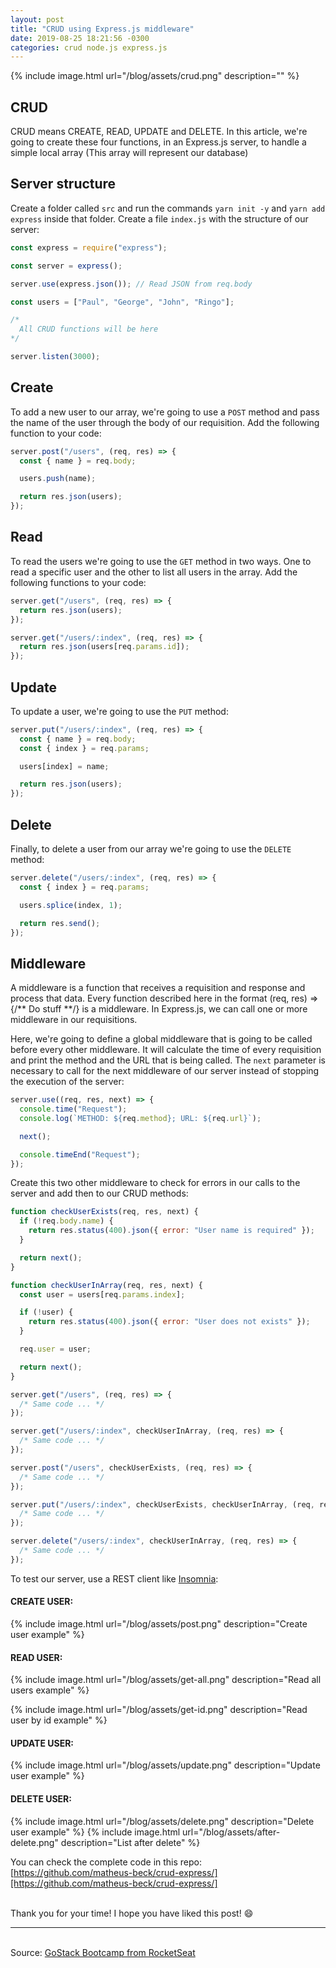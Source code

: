 ```yaml
---
layout: post
title: "CRUD using Express.js middleware"
date: 2019-08-25 18:21:56 -0300
categories: crud node.js express.js
---
```


{% include image.html url="/blog/assets/crud.png" description="" %}

## CRUD

CRUD means CREATE, READ, UPDATE and DELETE. In this article, we're going to create these four functions, in an Express.js server, to handle a simple local array (This array will represent our database)

## Server structure

Create a folder called `src` and run the commands `yarn init -y` and `yarn add express` inside that folder. Create a file `index.js` with the structure of our server:

```javascript
const express = require("express");

const server = express();

server.use(express.json()); // Read JSON from req.body

const users = ["Paul", "George", "John", "Ringo"];

/*
  All CRUD functions will be here
*/

server.listen(3000);
```

## Create

To add a new user to our array, we're going to use a `POST` method and pass the name of the user through the body of our requisition. Add the following function to your code:

```javascript
server.post("/users", (req, res) => {
  const { name } = req.body;

  users.push(name);

  return res.json(users);
});
```

## Read

To read the users we're going to use the `GET` method in two ways. One to read a specific user and the other to list all users in the array. Add the following functions to your code:

```javascript
server.get("/users", (req, res) => {
  return res.json(users);
});

server.get("/users/:index", (req, res) => {
  return res.json(users[req.params.id]);
});
```

## Update

To update a user, we're going to use the `PUT` method:

```javascript
server.put("/users/:index", (req, res) => {
  const { name } = req.body;
  const { index } = req.params;

  users[index] = name;

  return res.json(users);
});
```

## Delete

Finally, to delete a user from our array we're going to use the `DELETE` method:

```javascript
server.delete("/users/:index", (req, res) => {
  const { index } = req.params;

  users.splice(index, 1);

  return res.send();
});
```

## Middleware

A middleware is a function that receives a requisition and response and process that data.
Every function described here in the format (req, res) => {/** Do stuff **/} is a middleware.
In Express.js, we can call one or more middleware in our requisitions.

Here, we're going to define a global middleware that is going to be called before every other middleware. It will calculate the time of every requisition and print the method and the URL that is being called. The `next` parameter is necessary to call for the next middleware of our server instead of stopping the execution of the server:

```javascript
server.use((req, res, next) => {
  console.time("Request");
  console.log(`METHOD: ${req.method}; URL: ${req.url}`);

  next();

  console.timeEnd("Request");
});
```

Create this two other middleware to check for errors in our calls to the server and add then to our CRUD methods:

```javascript
function checkUserExists(req, res, next) {
  if (!req.body.name) {
    return res.status(400).json({ error: "User name is required" });
  }

  return next();
}

function checkUserInArray(req, res, next) {
  const user = users[req.params.index];

  if (!user) {
    return res.status(400).json({ error: "User does not exists" });
  }

  req.user = user;

  return next();
}

server.get("/users", (req, res) => {
  /* Same code ... */
});

server.get("/users/:index", checkUserInArray, (req, res) => {
  /* Same code ... */
});

server.post("/users", checkUserExists, (req, res) => {
  /* Same code ... */
});

server.put("/users/:index", checkUserExists, checkUserInArray, (req, res) => {
  /* Same code ... */
});

server.delete("/users/:index", checkUserInArray, (req, res) => {
  /* Same code ... */
});
```

To test our server, use a REST client like [Insomnia][insomnia]:

#### CREATE USER:

{% include image.html url="/blog/assets/post.png" description="Create user example" %}

#### READ USER:

{% include image.html url="/blog/assets/get-all.png" description="Read all users example" %}

{% include image.html url="/blog/assets/get-id.png" description="Read user by id example" %}

#### UPDATE USER:

{% include image.html url="/blog/assets/update.png" description="Update user example" %}

#### DELETE USER:

{% include image.html url="/blog/assets/delete.png" description="Delete user example" %}
{% include image.html url="/blog/assets/after-delete.png" description="List after delete" %}

You can check the complete code in this repo: [https://github.com/matheus-beck/crud-express/][https://github.com/matheus-beck/crud-express/]

<br>Thank you for your time! I hope you have liked this post! :smile:

---

<br>Source: [GoStack Bootcamp from RocketSeat][rocketseat]

[rocketseat]: https://rocketseat.com.br/
[insomnia]: https://insomnia.rest/
[https://github.com/matheus-beck/crud-express/]: https://github.com/matheus-beck/crud-express/
